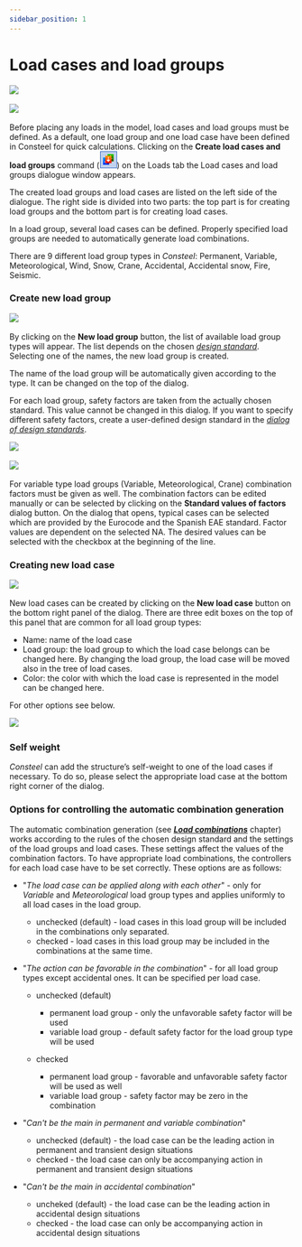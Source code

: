 ```yaml
---
sidebar_position: 1
---
```

# Load cases and load groups

[![](https://Consteelsoftware.com/wp-content/uploads/2021/04/7-2-Loadcase.png)](./img/wp-content-uploads-2021-04-7-2-Loadcase.png)

<!-- /wp:image -->

<!-- wp:image {"align":"right","id":22807,"width":375,"height":412,"sizeSlug":"full","linkDestination":"media"} -->

[![](https://Consteelsoftware.com/wp-content/uploads/2021/04/dial_LG_Var.png)](./img/wp-content-uploads-2021-04-dial_LG_Var.png)

<!-- /wp:image -->

<!-- wp:paragraph {"align":"justify"} -->

Before placing any loads in the model, load cases and load groups must be defined. As a default, one load group and one load case have been defined in Consteel for quick calculations. Clicking on the **Create load cases and load groups** command (![](./img/wp-content-uploads-2021-04-cmd_loadgroups.png)) on the Loads tab the Load cases and load groups dialogue window appears.

<!-- /wp:paragraph -->

<!-- wp:paragraph -->

The created load groups and load cases are listed on the left side of the dialogue. The right side is divided into two parts: the top part is for creating load groups and the bottom part is for creating load cases.

<!-- /wp:paragraph -->

<!-- wp:paragraph -->

In a load group, several load cases can be defined. Properly specified load groups are needed to automatically generate load combinations.

<!-- /wp:paragraph -->

<!-- wp:paragraph {"align":"justify"} -->

There are 9 different load group types in _Consteel_: Permanent, Variable, Meteorological, Wind, Snow, Crane, Accidental, Accidental snow, Fire, Seismic.

<!-- /wp:paragraph -->

<!-- wp:heading {"level":3} -->

### Create new load group

<!-- /wp:heading -->

<!-- wp:image {"align":"right","id":19569,"width":260,"height":207,"sizeSlug":"full","linkDestination":"media"} -->

[![](https://Consteelsoftware.com/wp-content/uploads/2021/04/7-2-Load-cases-and-load-groups-e1626273431984.png)](./img/wp-content-uploads-2021-04-7-2-Load-cases-and-load-groups-e1626273431984.png)

<!-- /wp:image -->

<!-- wp:paragraph -->

By clicking on the **New load group** button, the list of available load group types will appear. The list depends on the chosen _[design standard](../1_0_general-description/1_2_the-main-window.md)_. Selecting one of the names, the new load group is created.

<!-- /wp:paragraph -->

<!-- wp:paragraph -->

The name of the load group will be automatically given according to the type. It can be changed on the top of the dialog.

<!-- /wp:paragraph -->

<!-- wp:paragraph {"align":"justify"} -->

For each load group, safety factors are taken from the actually chosen standard. This value cannot be changed in this dialog. If you want to specify different safety factors, create a user-defined design standard in the _[dialog of design standards](../1_0_general-description/1_2_the-main-window.md)_.

<!-- /wp:paragraph -->

<!-- wp:image {"align":"right","id":9934,"width":276,"height":194,"sizeSlug":"full","linkDestination":"media"} -->

[![](https://Consteelsoftware.com/wp-content/uploads/2021/04/7-2-Multipliers-of-representative-values.png)](./img/wp-content-uploads-2021-04-7-2-Multipliers-of-representative-values.png)

<!-- /wp:image -->

<!-- wp:image {"align":"right","id":22816,"width":215,"height":172,"sizeSlug":"full","linkDestination":"media"} -->

[![](https://Consteelsoftware.com/wp-content/uploads/2021/04/dial_LG_Var_LG.png)](./img/wp-content-uploads-2021-04-dial_LG_Var_LG.png)

<!-- /wp:image -->

<!-- wp:paragraph {"align":"justify"} -->

For variable type load groups (Variable, Meteorological, Crane) combination factors must be given as well. The combination factors can be edited manually or can be selected by clicking on the **Standard values of factors** dialog button. On the dialog that opens, typical cases can be selected which are provided by the Eurocode and the Spanish EAE standard. Factor values are dependent on the selected NA. The desired values can be selected with the checkbox at the beginning of the line.

<!-- /wp:paragraph -->

<!-- wp:heading {"level":3} -->

### Creating new load case

<!-- /wp:heading -->

<!-- wp:image {"align":"right","id":22823,"width":214,"height":160,"sizeSlug":"full","linkDestination":"media"} -->

[![](https://Consteelsoftware.com/wp-content/uploads/2021/07/dial_LG_create-_LC.png)](./img/wp-content-uploads-2021-07-dial_LG_create-_LC.png)

<!-- /wp:image -->

<!-- wp:paragraph -->

New load cases can be created by clicking on the **New load case** button on the bottom right panel of the dialog. There are three edit boxes on the top of this panel that are common for all load group types:

<!-- /wp:paragraph -->

<!-- wp:list {"editorskit":{"indent":40,"devices":false,"desktop":true,"tablet":true,"mobile":true,"loggedin":true,"loggedout":true,"acf_visibility":"","acf_field":"","acf_condition":"","acf_value":"","migrated":false,"unit_test":false}} -->

- Name: name of the load case
- Load group: the load group to which the load case belongs can be changed here. By changing the load group, the load case will be moved also in the tree of load cases.
- Color: the color with which the load case is represented in the model can be changed here.

<!-- /wp:list -->

<!-- wp:paragraph -->

For other options see below.

<!-- /wp:paragraph -->

<!-- wp:image {"align":"right","id":22869,"width":307,"height":47,"sizeSlug":"full","linkDestination":"media"} -->

[![](https://Consteelsoftware.com/wp-content/uploads/2021/07/image-2.png)](./img/wp-content-uploads-2021-07-image-2.png)

<!-- /wp:image -->

<!-- wp:heading {"level":3} -->

### Self weight

<!-- /wp:heading -->

<!-- wp:paragraph -->

_Consteel_ can add the structure’s self-weight to one of the load cases if necessary. To do so, please select the appropriate load case at the bottom right corner of the dialog.

<!-- /wp:paragraph -->

<!-- wp:heading {"level":3} -->

### Options for controlling the automatic combination generation

<!-- /wp:heading -->

<!-- wp:paragraph -->

The automatic combination generation (see _**[Load combinations](../6_0_structural-loads/6_2_load-combinations.md)**_ chapter) works according to the rules of the chosen design standard and the settings of the load groups and load cases. These settings affect the values of the combination factors. To have appropriate load combinations, the controllers for each load case have to be set correctly. These options are as follows:

<!-- /wp:paragraph -->

<!-- wp:list -->

- "_The load case can be applied along with each other_" - only for _Variable_ and _Meteorological_ load group types and applies uniformly to all load cases in the load group.

  - unchecked (default) - load cases in this load group will be included in the combinations only separated.
  - checked - load cases in this load group may be included in the combinations at the same time.

- "_The action can be favorable in the combination_" - for all load group types except accidental ones. It can be specified per load case.

  - unchecked (default)

    - permanent load group - only the unfavorable safety factor will be used
    - variable load group - default safety factor for the load group type will be used

  - checked

    - permanent load group - favorable and unfavorable safety factor will be used as well
    - variable load group - safety factor may be zero in the combination

- "_Can't be the main in permanent and variable combination_"

  - unchecked (default) - the load case can be the leading action in permanent and transient design situations
  - checked - the load case can only be accompanying action in permanent and transient design situations

- "_Can't be the main in accidental combination_"

  - uncheked (default) - the load case can be the leading action in accidental design situations
  - checked - the load case can only be accompanying action in accidental design situations